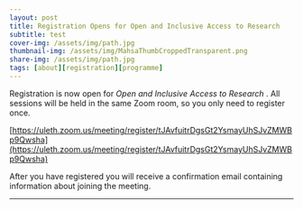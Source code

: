 ```yaml
---
layout: post
title: Registration Opens for Open and Inclusive Access to Research
subtitle: test
cover-img: /assets/img/path.jpg
thumbnail-img: /assets/img/MahsaThumbCroppedTransparent.png
share-img: /assets/img/path.jpg
tags: [about][registration][programme]
---
```


Registration is now open for _Open and Inclusive Access to Research_ . All sessions will be held in the same Zoom room, so you only need to register once.

[https://uleth.zoom.us/meeting/register/tJAvfuitrDgsGt2YsmayUhSJvZMWBp9Qwsha](https://uleth.zoom.us/meeting/register/tJAvfuitrDgsGt2YsmayUhSJvZMWBp9Qwsha)

After you have registered you will receive a confirmation email containing information about joining the meeting.




---

